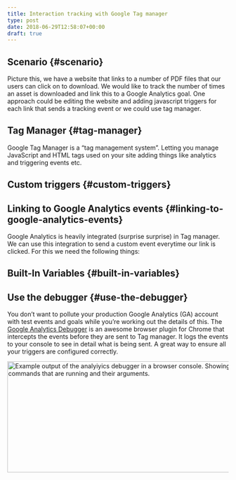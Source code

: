 ```yaml
---
title: Interaction tracking with Google Tag manager
type: post
date: 2018-06-29T12:58:07+00:00
draft: true
---
```

## Scenario {#scenario}

Picture this, we have a website that links to a number of PDF files that our users can click on to download. We would like to track the number of times an asset is downloaded and link this to a Google Analytics goal. One approach could be editing the website and adding javascript triggers for each link that sends a tracking event or we could use tag manager.

## Tag Manager {#tag-manager}

Google Tag Manager is a &#8220;tag management system&#8221;. Letting you manage JavaScript and HTML tags used on your site adding things like analytics and triggering events etc.

## Custom triggers {#custom-triggers}

## Linking to Google Analytics events {#linking-to-google-analytics-events}

Google Analytics is heavily integrated (surprise surprise) in Tag manager. We can use this integration to send a custom event everytime our link is clicked. For this we need the following things:

## Built-In Variables {#built-in-variables}

## Use the debugger {#use-the-debugger}

You don&#8217;t want to pollute your production Google Analytics (GA) account with test events and goals while you&#8217;re working out the details of this. The [Google Analytics Debugger][1] is an awesome browser plugin for Chrome that intercepts the events before they are sent to Tag manager. It logs the events to your console to see in detail what is being sent. A great way to ensure all your triggers are configured correctly.

[<img class="wp-image-189 size-full alignleft" src="https://jamesrwilliams.co.uk/blog/wp-content/uploads/2018/06/ga-debugger-console.png" alt="Example output of the analyiyics debugger in a browser console. Showing the commands that are running and their arguments." width="607" height="253" />][2]

 [1]: https://chrome.google.com/webstore/detail/google-analytics-debugger/jnkmfdileelhofjcijamephohjechhna?hl=en
 [2]: https://jamesrwilliams.co.uk/blog/wp-content/uploads/2018/06/ga-debugger-console.png
